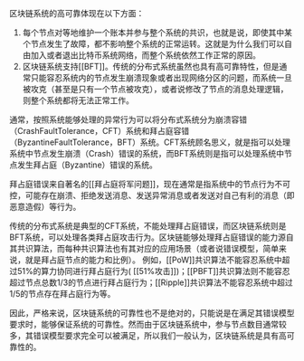 区块链系统的高可靠体现在以下方面：
1) 每个节点对等地维护一个账本并参与整个系统的共识，也就是说，即使其中某个节点发生了故障，都不影响整个系统的正常运转。这就是为什么我们可以自由加入或者退出比特币系统网络，而整个系统依然工作正常的原因。
2) 区块链系统支持[[BFT]]。传统的分布式系统虽然也具有高可靠特性，但是通常只能容忍系统内的节点发生崩溃现象或者出现网络分区的问题，而系统一旦被攻克（甚至是只有一个节点被攻克），或者说修改了节点的消息处理逻辑，则整个系统都将无法正常工作。

通常，按照系统能够处理的异常行为可以将分布式系统分为崩溃容错（CrashFaultTolerance，CFT）系统和拜占庭容错（ByzantineFaultTolerance，BFT）系统。CFT系统顾名思义，就是指可以处理系统中节点发生崩溃（Crash）错误的系统，而BFT系统则是指可以处理系统中节点发生拜占庭（Byzantine）错误的系统。

拜占庭错误来自著名的[[拜占庭将军问题]]，现在通常是指系统中的节点行为不可控，可能存在崩溃、拒绝发送消息、发送异常消息或者发送对自己有利的消息（即恶意造假）等行为。

传统的分布式系统是典型的CFT系统，不能处理拜占庭错误，而区块链系统则是BFT系统，可以处理各类拜占庭攻击行为。区块链能够处理拜占庭错误的能力源自其共识算法，而每种共识算法也有其对应的应用场景（或者说错误模型，简单来说，就是拜占庭节点的能力和比例）。
例如，[[PoW]]共识算法不能容忍系统中超过51%的算力协同进行拜占庭行为(
[[51%攻击]])；[[PBFT]]共识算法则不能容忍超过节点总数1/3的节点进行拜占庭行为；[[Ripple]]共识算法不能容忍系统中超过1/5的节点存在拜占庭行为等。

因此，严格来说，区块链系统的可靠性也不是绝对的，只能说是在满足其错误模型要求时，能够保证系统的可靠性。然而由于区块链系统中，参与节点数目通常较多，其错误模型要求完全可以被满足，所以我们一般认为，区块链系统是具有高可靠性的。